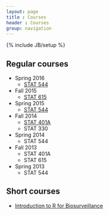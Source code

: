 ```yaml
---
layout: page
title : Courses
header : Courses
group: navigation
---
```

{% include JB/setup %}

## Regular courses

- Spring 2016
  - [STAT 544](stat544)
- Fall 2015
  - [STAT 615](stat615)
- Spring 2015
  - [STAT 544](stat544)
- Fall 2014
  - [STAT 401A](stat401A)
  - STAT 330
- Spring 2014
  - STAT 544
- Fall 2013
  - STAT 401A
  - STAT 615
- Spring 2013
  - STAT 544


## Short courses

- [Introduction to R for Biosurveillance](ISDSWorkshop/workshop.html)

